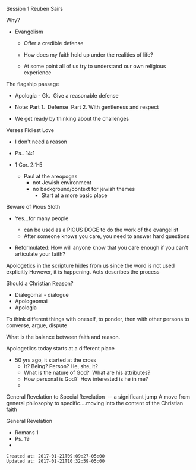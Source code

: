 
Session 1 Reuben Sairs

Why?

*   Evangelism
    
    *   Offer a credible defense
    
    *   How does my faith hold up under the realities of life?
    *   At some point all of us try to understand our own religious experience

The flagship passage

*   Apologia - Gk.  Give a reasonable defense
*   Note: Part 1.  Defense  Part 2. With gentleness and respect

*   We get ready by thinking about the challenges

Verses Fidiest Love

*   I don't need a reason

*   Ps.. 14:1
*   1 Cor. 2:1-5
    *   Paul at the areopogas
        *   not Jewish environment
        *   no background/context for jewish themes
            *   Start at a more basic place

Beware of Pious Sloth

*   Yes...for many people
    *   can be used as a PIOUS DOGE to do the work of the evangelist
    *   After someone knows you care, you need to answer hard questions

*   Reformulated: How will anyone know that you care enough if you can't articulate your faith?

Apologetics in the scripture hides from us since the word is not used explicitly
However, it is happening.
Acts describes the process

Should a Christian Reason?

*   Dialegomai - dialogue
*   Apologeomai
*   Apologia

To think different things with oneself, to ponder, then with other persons to converse, argue, dispute

What is the balance between faith and reason.

Apologetiics today starts at a different place

*   50 yrs ago, it started at the cross
    *   It? Being? Person? He, she, it?
    *   What is the nature of God?  What are his attributes?
    *   How personal is God?  How interested is he in me?
    *   

General Revelation to Special Revelation  -- a significant jump
A move from general philosophy to specific....moving into the content of the Christian faith

General Revelation

*   Romans 1
*   Ps. 19
*

    Created at: 2017-01-21T09:09:27-05:00
    Updated at: 2017-01-21T10:32:59-05:00

